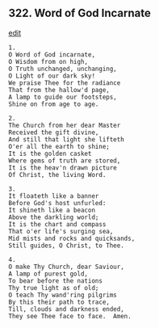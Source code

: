
## 322.  Word of God Incarnate
[edit](https://docs.google.com/document/d/1SpZX5mB2z5UjivHoOtFP9ZKjmI8W0wOq/edit?mode=html)



    1.
    O Word of God incarnate,
    O Wisdom from on high,
    O Truth unchanged, unchanging,
    O Light of our dark sky!
    We praise Thee for the radiance
    That from the hallow'd page,
    A lamp to guide our footsteps,
    Shine on from age to age.

    2.
    The Church from her dear Master
    Received the gift divine,
    And still that light she lifteth
    O'er all the earth to shine;
    It is the golden casket
    Where gems of truth are stored,
    It is the heav'n drawn picture
    Of Christ, the living Word.

    3.
    It floateth like a banner
    Before God's host unfurled:
    It shineth like a beacon
    Above the darkling world;
    It is the chart and compass
    That o'er life's surging sea,
    Mid mists and rocks and quicksands,
    Still guides, O Christ, to Thee.

    4.
    O make Thy Church, dear Saviour,
    A lamp of purest gold,
    To bear before the nations
    Thy true light as of old;
    O teach Thy wand'ring pilgrims
    By this their path to trace,
    Till, clouds and darkness ended,
    They see Thee face to face.  Amen.

